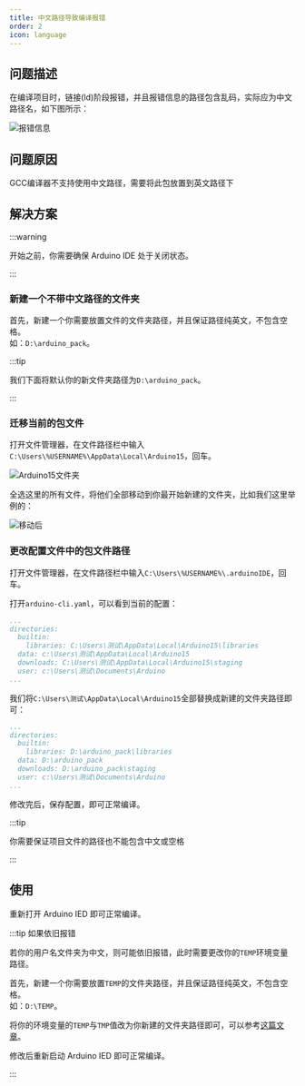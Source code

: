 ```yaml
---
title: 中文路径导致编译报错
order: 2
icon: language
---
```


## 问题描述

在编译项目时，链接(ld)阶段报错，并且报错信息的路径包含乱码，实际应为中文路径名，如下图所示：

![报错信息](img/b7234f940fa8376598890f87814875eb.png)

## 问题原因

GCC编译器不支持使用中文路径，需要将此包放置到英文路径下

## 解决方案

:::warning

开始之前，你需要确保 Arduino IDE 处于关闭状态。

:::

### 新建一个不带中文路径的文件夹

首先，新建一个你需要放置文件的文件夹路径，并且保证路径纯英文，不包含空格。  
如：`D:\arduino_pack`。

:::tip

我们下面将默认你的新文件夹路径为`D:\arduino_pack`。

:::

### 迁移当前的包文件

打开文件管理器，在文件路径栏中输入`C:\Users\%USERNAME%\AppData\Local\Arduino15`，回车。

![Arduino15文件夹](img/QQ截图20230807104205(1).png)

全选这里的所有文件，将他们全部移动到你最开始新建的文件夹，比如我们这里举例的：

![移动后](img/QQ截图20230807104451(1).png)

### 更改配置文件中的包文件路径

打开文件管理器，在文件路径栏中输入`C:\Users\%USERNAME%\.arduinoIDE`，回车。

打开`arduino-cli.yaml`，可以看到当前的配置：

```yaml {4-6}
...
directories:
  builtin:
    libraries: C:\Users\测试\AppData\Local\Arduino15\libraries
  data: c:\Users\测试\AppData\Local\Arduino15
  downloads: C:\Users\测试\AppData\Local\Arduino15\staging
  user: c:\Users\测试\Documents\Arduino
...
```

我们将`C:\Users\测试\AppData\Local\Arduino15`全部替换成新建的文件夹路径即可：

```yaml {4-6}
...
directories:
  builtin:
    libraries: D:\arduino_pack\libraries
  data: D:\arduino_pack
  downloads: D:\arduino_pack\staging
  user: c:\Users\测试\Documents\Arduino
...
```

修改完后，保存配置，即可正常编译。

:::tip

你需要保证项目文件的路径也不能包含中文或空格

:::

## 使用

重新打开 Arduino IED 即可正常编译。

:::tip 如果依旧报错

若你的用户名文件夹为中文，则可能依旧报错，此时需要更改你的`TEMP`环境变量路径。

首先，新建一个你需要放置`TEMP`的文件夹路径，并且保证路径纯英文，不包含空格。  
如：`D:\TEMP`。

将你的环境变量的`TEMP`与`TMP`值改为你新建的文件夹路径即可，可以参考[这篇文章](https://zhuanlan.zhihu.com/p/625914310)。

修改后重新启动 Arduino IED 即可正常编译。

:::
